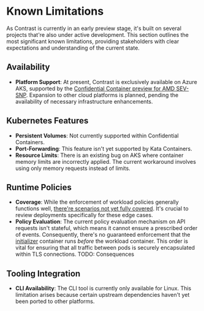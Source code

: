 # Known Limitations

As Contrast is currently in an early preview stage, it's built on several projects that're also under active development.
This section outlines the most significant known limitations, providing stakeholders with clear expectations and understanding of the current state.

## Availability

- **Platform Support**: At present, Contrast is exclusively available on Azure AKS, supported by the [Confidential Container preview for AMD SEV-SNP](https://learn.microsoft.com/en-us/azure/confidential-computing/confidential-containers-on-aks-preview). Expansion to other cloud platforms is planned, pending the availability of necessary infrastructure enhancements.

## Kubernetes Features

- **Persistent Volumes**: Not currently supported within Confidential Containers.
- **Port-Forwarding**: This feature isn't yet supported by Kata Containers.
- **Resource Limits**: There is an existing bug on AKS where container memory limits are incorrectly applied. The current workaround involves using only memory requests instead of limits.

## Runtime Policies

- **Coverage**: While the enforcement of workload policies generally functions well, [there're scenarios not yet fully covered](https://github.com/microsoft/kata-containers/releases/tag/genpolicy-0.6.2-5). It's crucial to review deployments specifically for these edge cases.
- **Policy Evaluation**: The current policy evaluation mechanism on API requests isn't stateful, which means it cannot ensure a prescribed order of events. Consequently, there's no guaranteed enforcement that the [initializer](components/index.md#the-initializer) container runs *before* the workload container. This order is vital for ensuring that all traffic between pods is securely encapsulated within TLS connections. TODO: Consequences

## Tooling Integration

- **CLI Availability**: The CLI tool is currently only available for Linux. This limitation arises because certain upstream dependencies haven't yet been ported to other platforms.
